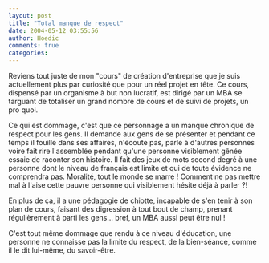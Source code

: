 ```yaml
---
layout: post
title: "Total manque de respect"
date: 2004-05-12 03:55:56
author: Hoedic
comments: true
categories: 
---
```



Reviens tout juste de mon "cours" de création d'entreprise que je suis actuellement plus par curiosité que pour un réel projet en tête. Ce cours, dispensé par un organisme à but non lucratif, est dirigé par un MBA se targuant de totaliser un grand nombre de cours et de suivi de projets, un pro quoi.

Ce qui est dommage, c'est que ce personnage a un manque chronique de respect pour les gens. Il demande aux gens de se présenter et pendant ce temps il fouille dans ses affaires, n'écoute pas, parle à d'autres personnes voire fait rire l'assemblée pendant qu'une personne visiblement gênée essaie de raconter son histoire. Il fait des jeux de mots second degré à une personne dont le niveau de français est limite et qui de toute évidence ne comprendra pas. Moralité, tout le monde se marre ! Comment ne pas mettre mal à l'aise cette pauvre personne qui visiblement hésite déjà à parler ?!

En plus de ça, il a une pédagogie de chiotte, incapable de s'en tenir à son plan de cours, faisant des digression à tout bout de champ, prenant régulièrement à parti les gens... bref, un MBA aussi peut être nul !

C'est tout même dommage que rendu à ce niveau d'éducation, une personne ne connaisse pas la limite du respect, de la bien-séance, comme il le dit lui-même, du savoir-être.